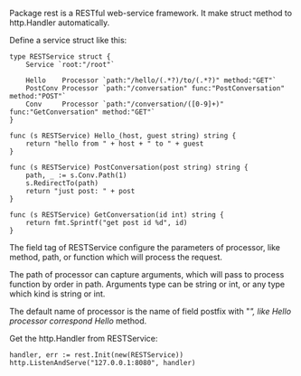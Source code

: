 Package rest is a RESTful web-service framework. It make struct method to http.Handler automatically.

Define a service struct like this:

	type RESTService struct {
		Service `root:"/root"`

		Hello    Processor `path:"/hello/(.*?)/to/(.*?)" method:"GET"`
		PostConv Processor `path:"/conversation" func:"PostConversation" method:"POST"`
		Conv     Processor `path:"/conversation/([0-9]+)" func:"GetConversation" method:"GET"`
	}

	func (s RESTService) Hello_(host, guest string) string {
		return "hello from " + host + " to " + guest
	}

	func (s RESTService) PostConversation(post string) string {
		path, _ := s.Conv.Path(1)
		s.RedirectTo(path)
		return "just post: " + post
	}

	func (s RESTService) GetConversation(id int) string {
		return fmt.Sprintf("get post id %d", id)
	}

The field tag of RESTService configure the parameters of processor, like method, path, or function which 
will process the request.

The path of processor can capture arguments, which will pass to process function by order in path. Arguments
type can be string or int, or any type which kind is string or int. 

The default name of processor is the name of field postfix with "_", like Hello processor correspond Hello_ method.

Get the http.Handler from RESTService:

	handler, err := rest.Init(new(RESTService))
	http.ListenAndServe("127.0.0.1:8080", handler)